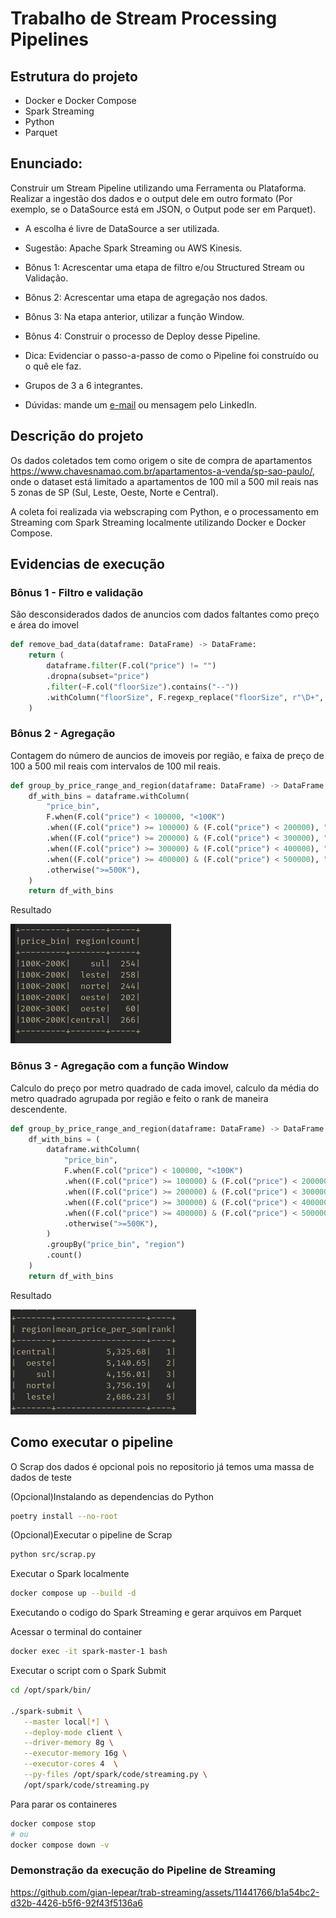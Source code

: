 # Trabalho de Stream Processing Pipelines

## Estrutura do projeto

- Docker e Docker Compose
- Spark Streaming
- Python
- Parquet

## Enunciado:

Construir um Stream Pipeline utilizando uma Ferramenta ou Plataforma. Realizar a ingestão dos dados e o output dele em outro formato (Por exemplo, se o DataSource está em JSON, o Output pode ser em Parquet).

- A escolha é livre de DataSource a ser utilizada.

- Sugestão: Apache Spark Streaming ou AWS Kinesis.

- Bônus 1: Acrescentar uma etapa de filtro e/ou Structured Stream ou Validação.

- Bônus 2: Acrescentar uma etapa de agregação nos dados.

- Bônus 3: Na etapa anterior, utilizar a função Window.

- Bônus 4: Construir o processo de Deploy desse Pipeline.

- Dica: Evidenciar o passo-a-passo de como o Pipeline foi construído ou o quê ele faz.

- Grupos de 3 a 6 integrantes.

- Dúvidas: mande um [e-mail](profrafael.matsuyama@fiap.com.br) ou mensagem pelo LinkedIn.

## Descrição do projeto

Os dados coletados tem como origem o site de compra de apartamentos https://www.chavesnamao.com.br/apartamentos-a-venda/sp-sao-paulo/, onde o dataset está limitado a apartamentos de 100 mil a 500 mil reais nas 5 zonas de SP (Sul, Leste, Oeste, Norte e Central).

A coleta foi realizada via webscraping com Python, e o processamento em Streaming com  Spark Streaming localmente utilizando Docker e Docker Compose.

## Evidencias de execução


### Bônus 1 - Filtro e validação

São desconsiderados dados de anuncios com dados faltantes como preço e área do imovel

```python
def remove_bad_data(dataframe: DataFrame) -> DataFrame:
    return (
        dataframe.filter(F.col("price") != "")
        .dropna(subset="price")
        .filter(~F.col("floorSize").contains("--"))
        .withColumn("floorSize", F.regexp_replace("floorSize", r"\D+", ""))
    )
```

### Bônus 2 - Agregação

Contagem do número de auncios de imoveis por região, e faixa de preço de 100 a 500 mil reais com intervalos de 100 mil reais.

```python
def group_by_price_range_and_region(dataframe: DataFrame) -> DataFrame:
    df_with_bins = dataframe.withColumn(
        "price_bin",
        F.when(F.col("price") < 100000, "<100K")
        .when((F.col("price") >= 100000) & (F.col("price") < 200000), "100K-200K")
        .when((F.col("price") >= 200000) & (F.col("price") < 300000), "200K-300K")
        .when((F.col("price") >= 300000) & (F.col("price") < 400000), "300K-400K")
        .when((F.col("price") >= 400000) & (F.col("price") < 500000), "400K-500K")
        .otherwise(">=500K"),
    )
    return df_with_bins
```

Resultado

![Group Data](/docs/group_data.png "Dados Agrupados")

### Bônus 3 - Agregação com a função Window

Calculo do preço por metro quadrado de cada imovel, calculo da média do metro quadrado agrupada por região e feito o rank de maneira descendente.

```python
def group_by_price_range_and_region(dataframe: DataFrame) -> DataFrame:
    df_with_bins = (
        dataframe.withColumn(
            "price_bin",
            F.when(F.col("price") < 100000, "<100K")
            .when((F.col("price") >= 100000) & (F.col("price") < 200000), "100K-200K")
            .when((F.col("price") >= 200000) & (F.col("price") < 300000), "200K-300K")
            .when((F.col("price") >= 300000) & (F.col("price") < 400000), "300K-400K")
            .when((F.col("price") >= 400000) & (F.col("price") < 500000), "400K-500K")
            .otherwise(">=500K"),
        )
        .groupBy("price_bin", "region")
        .count()
    )
    return df_with_bins
```

Resultado

![Window Data](/docs/window_data.png "Dados Janelados")


## Como executar o pipeline

O Scrap dos dados é opcional pois no repositorio já temos uma massa de dados de teste

(Opcional)Instalando as dependencias do Python

```bash
poetry install --no-root
```

(Opcional)Executar o pipeline de Scrap

```bash
python src/scrap.py
```

Executar o Spark localmente

```bash
docker compose up --build -d
```

Executando o codigo do Spark Streaming e gerar arquivos em Parquet

Acessar o terminal do container

```bash
docker exec -it spark-master-1 bash
```
Executar o script com o Spark Submit

```bash
cd /opt/spark/bin/

./spark-submit \
   --master local[*] \
   --deploy-mode client \
   --driver-memory 8g \
   --executor-memory 16g \
   --executor-cores 4  \
   --py-files /opt/spark/code/streaming.py \
   /opt/spark/code/streaming.py
```

Para parar os containeres

```bash
docker compose stop
# ou
docker compose down -v
```

### Demonstração da execução do Pipeline de Streaming

https://github.com/gian-lepear/trab-streaming/assets/11441766/b1a54bc2-d32b-4426-b5f6-92f43f5136a6

